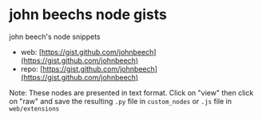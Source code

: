 john beechs node gists
========================

john beech's node snippets

* web: [https://gist.github.com/johnbeech](https://gist.github.com/johnbeech)
* repo: [https://gist.github.com/johnbeech](https://gist.github.com/johnbeech)

Note: These nodes are presented in text format. Click on "view" then click on "raw" and save the resulting `.py` file in `custom_nodes` or `.js` file in `web/extensions`


